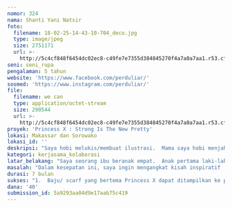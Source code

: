 ```yaml
---
nomor: 324
nama: Shanti Yani Natsir
foto:
  filename: 18-02-25-14-43-10-704_deco.jpg
  type: image/jpeg
  size: 2751171
  url: >-
    http://5c4cf848f6454dc02ec8-c49fe7e7355d384845270f4a7a0a7aa1.r53.cf2.rackcdn.com/995d5b85-5013-4373-8dc5-a2662e1327c8/18-02-25-14-43-10-704_deco.jpg
seni: seni_rupa
pengalaman: 5 tahun
website: 'https://www.facebook.com/perduliar/'
sosmed: 'https://www.instagram.com/perduliar/'
file:
  filename: we can
  type: application/octet-stream
  size: 290544
  url: >-
    http://5c4cf848f6454dc02ec8-c49fe7e7355d384845270f4a7a0a7aa1.r53.cf2.rackcdn.com/40732fb0-6131-42b8-a201-65369f2f9c1a/we%20can
proyek: 'Princess X : Strong Is The New Pretty'
lokasi: Makassar dan Sorowako
lokasi_id: ''
deskripsi: "Saya hobi melukis/membuat ilustrasi.  Mama saya hobi menjahit.  Apa jadinya kalau kedua hobi tersebut kami satukan? Sebuah fusi keterampilan dari dua generasi sejatinya dapat memberdayakan kami yang berprofesi sebagai ibu rumah tangga.  \r\nDalam kesempatan ini saya ingin menampilkan karya ilustrasi yang tidak sebatas dilihat saja, tapi akan ditransformasikan kedalam benda siap pakai berupa baju / scarf.   Sehingga pesan dari tema ilustrasi tersebut bisa lebih dirasakan energinya bagi si pemakai.    \r\nPelaksanaan proyek ini terdiri dalam dua tahapan.  Tahap I: saya akan membuat ilustrasi beberapa wanita tangguh yang menjadi sumber inspirasi bagi kaum perempuan, misalnya Kartini, Malala, dan Frida Kahlo (dan list ini masih akan bertambah lagi).  Setelah itu ilustrasi akan dicetak di kain, kemudian akan dijahit menjadi baju/scarf oleh Mama saya.  Selama tahap pertama berlangsung, saya dan anak-anak akan turut belajar bagaimana proses mengubah selembar kain menjadi sebuah baju siap pakai.  Sehingga ada transfer ilmu lintas generasi yang terjadi dalam menjalankan proyek ini.  \r\nTahap II:  Akan dibuka pre-order buat para peminat baju/scarf karya kami.   Untuk itu kami akan melibatkan kelompok jahit Kelurahan Magani-Sorowako dimana Mama sebagai koordinatornya. Penjualan produk akan dilakukan melalui media sosial dan situs web.  \r\n"
kategori: kerjasama_kolaborasi
latar_belakang: "Saya seorang ibu beranak empat.  Anak pertama laki-laki  (11 tahun).  Anak kedua dan ketiga (6 tahun, mereka kembar) dan yang keempat (5 tahun).  Mereka bertiga perempuan.    Semua anak perempuan saya, sepupu perempuannya, anak  perempuan tetangga di blok kami,  dan teman-teman perempuan di sekolah anak saya gemar bermain “princess-princessan”.  Tidak ada yang salah dengan itu.  Tidak bisa dipungkiri bahwa sampai saat ini suguhan image Princess yang disukai oleh mayoritas anak perempuan adalah yang berkulit putih, tubuh langsing, bulu mata lentik, rambut panjang dan memakai gaun berglitter .  Beruntung bagi mereka lahir disaat pendatang baru dalam barisan Princess Disney memiliki latar belakang dan karakter yang benar-benar berbeda dibanding tokoh Princess saat saya masih kecil.  \r\nPerluasan karakter tokoh Princess modern yang dikembangkan sejak tahun 2004 oleh raksasa industri hiburan bertaraf internasional Disney  (diantaranya Mulan, Tiana, Merida dan Moana)  merupakan hasil pergeseran nilai yang berkembang dari diskusi panjang tentang kesetaraan gender.  Tapi tetap saja para Princess ini hanyalah tokoh fiktif yang sepak terjangnya tidak dirasakan langsung.  \r\n"
masalah: "Dalam kesepatan ini, saya ingin mengangkat kisah inspiratif  para wanita dari dunia nyata.   Tokoh-tokoh yang memiliki pemikiran / gagasan pencerah, yang bisa menjadi role model bagi para perempuan di sekitarnya bahkan hingga  ke berbagai belahan dunia.  Di Indonesia kita punya Kartini, Menteri Susi, Menteri Sri Mulyani, Ibu Risma sang walikota.  Di luar sana ada Oprah, Malala aktivis pendidikan, Ahed Tamimi aktivis HAM dari Palestina, Rose McGowan aktivis anti kekerasan seksual dari Hollywood.  Mereka semua konkrit. Perjuangan mereka konkrit. Kecantikan mereka konkrit.  Tapi sosok dan kisah mereka belum terlalu dikenal dikalangan kaum muda.   Mereka adalah Princess X, sosok yang identitas dan kisah hebatnya nyaris tidak dikenal oleh anak-anak perempuan kita.  \r\nTokoh perempuan yang inspiratif tersebut akan saya buatkan ilustrasi yang nantinya akan diprint di kain  kemudian siap diubah menjadi baju oleh Mama saya.  Dengan proyek ini saya berharap bisa membuka wawasan terutama kaum muda bahwa standar kecantikan seorang perempuan tidak sebatas dilihat dari fisiknya saja, melainkan juga pemikirannya, perjuangannya dalam meraih cita-cita yang diidekannya, ketangguhannya dalam menghadapi berbagai tantangan, dan kegigihannya untuk berani bangkit dari keterpurukan.  Strong is the new pretty!\r\n"
durasi: 7 bulan
sukses: "1.  Baju/ scarf yang bertema Princess X dapat ditampilkan ke publik.  \r\n2. Bisa bekerjasama dengan kelompok penjahit kelurahan Magani.  \r\n3. Kami dapat memperoleh penghasilan dari penjualan baju/scarf bertema Princess X. "
dana: '40'
submission_id: 5a9293aa04d9e17aab75c419
---
```

